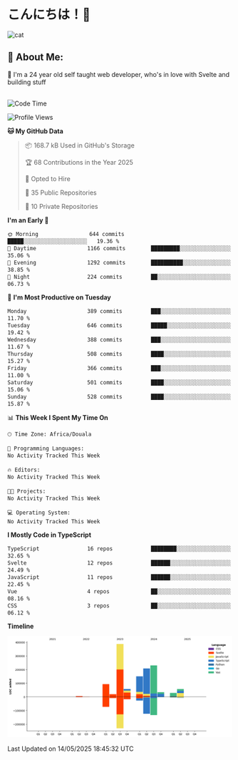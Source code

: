 

# こんにちは！🙂  
![cat](https://github.com/michaelnji/michaelnji/assets/73862378/606e99e9-2c18-4853-8722-991e4af8eae6)

## 💫 About Me:
🙂 I'm a 24 year old self taught web developer, who's in love with Svelte and building stuff <br><br>

<!--START_SECTION:waka-->
![Code Time](http://img.shields.io/badge/Code%20Time-1%2C211%20hrs%2034%20mins-blue)

![Profile Views](http://img.shields.io/badge/Profile%20Views-0-blue)

**🐱 My GitHub Data** 

> 📦 168.7 kB Used in GitHub's Storage 
 > 
> 🏆 68 Contributions in the Year 2025
 > 
> 💼 Opted to Hire
 > 
> 📜 35 Public Repositories 
 > 
> 🔑 10 Private Repositories 
 > 
**I'm an Early 🐤** 

```text
🌞 Morning                644 commits         █████░░░░░░░░░░░░░░░░░░░░   19.36 % 
🌆 Daytime                1166 commits        █████████░░░░░░░░░░░░░░░░   35.06 % 
🌃 Evening                1292 commits        ██████████░░░░░░░░░░░░░░░   38.85 % 
🌙 Night                  224 commits         ██░░░░░░░░░░░░░░░░░░░░░░░   06.73 % 
```
📅 **I'm Most Productive on Tuesday** 

```text
Monday                   389 commits         ███░░░░░░░░░░░░░░░░░░░░░░   11.70 % 
Tuesday                  646 commits         █████░░░░░░░░░░░░░░░░░░░░   19.42 % 
Wednesday                388 commits         ███░░░░░░░░░░░░░░░░░░░░░░   11.67 % 
Thursday                 508 commits         ████░░░░░░░░░░░░░░░░░░░░░   15.27 % 
Friday                   366 commits         ███░░░░░░░░░░░░░░░░░░░░░░   11.00 % 
Saturday                 501 commits         ████░░░░░░░░░░░░░░░░░░░░░   15.06 % 
Sunday                   528 commits         ████░░░░░░░░░░░░░░░░░░░░░   15.87 % 
```


📊 **This Week I Spent My Time On** 

```text
🕑︎ Time Zone: Africa/Douala

💬 Programming Languages: 
No Activity Tracked This Week

🔥 Editors: 
No Activity Tracked This Week

🐱‍💻 Projects: 
No Activity Tracked This Week

💻 Operating System: 
No Activity Tracked This Week
```

**I Mostly Code in TypeScript** 

```text
TypeScript               16 repos            ████████░░░░░░░░░░░░░░░░░   32.65 % 
Svelte                   12 repos            ██████░░░░░░░░░░░░░░░░░░░   24.49 % 
JavaScript               11 repos            ██████░░░░░░░░░░░░░░░░░░░   22.45 % 
Vue                      4 repos             ██░░░░░░░░░░░░░░░░░░░░░░░   08.16 % 
CSS                      3 repos             ██░░░░░░░░░░░░░░░░░░░░░░░   06.12 % 
```



**Timeline**

![Lines of Code chart](https://raw.githubusercontent.com/michaelnji/michaelnji/main/assets/bar_graph.png)


 Last Updated on 14/05/2025 18:45:32 UTC
<!--END_SECTION:waka-->
